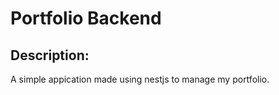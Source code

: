 # Portfolio Backend

## Description:

A simple appication made using nestjs to manage my portfolio.
